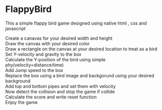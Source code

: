 # FlappyBird
This a simple flappy bird game designed using native html , css and javascript

Create a canavas for your desired width and height<br>
Draw the canvas with your desired color<br>
Draw a rectangle on the canvas at your desired location to treat as a bird<br>
Set Y-velocity and gravity to the box<br>
Calculate the Y-position of the bird using simple phy(velocity=distance/time)<br>
Add Jump speed to the box<br>
Replace the box using a bird image and backgorund using your desired background<br>
Add top and bottom pipes and set them with velocity<br>
Now detect the collision and stop the game if collide<br>
Calculate the score and write reset function<br>
Enjoy the game<br>
